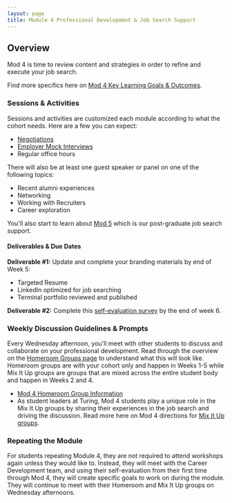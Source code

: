 ```yaml
---
layout: page
title: Module 4 Professional Development & Job Search Support
---
```


## Overview
Mod 4 is time to review content and strategies in order to refine and execute your job search. 

Find more specifics here on [Mod 4 Key Learning Goals & Outcomes](/module_four/mod4_learning_goals).

### Sessions & Activities
Sessions and activities are customized each module according to what the cohort needs. Here are a few you can expect:

* [Negotiations](/module_four/negotiations)
* [Employer Mock Interviews](/module_four/mod4_mock_interviews)
* Regular office hours

There will also be at least one guest speaker or panel on one of the following topics:
* Recent alumni experiences
* Networking
* Working with Recruiters
* Career exploration

You'll also start to learn about [Mod 5](/module-5/index) which is our post-graduate job search support. 

#### Deliverables & Due Dates
**Deliverable #1:** Update and complete your branding materials by end of Week 5:

* Targeted Resume
* LinkedIn optimized for job searching
* Terminal portfolio reviewed and published

**Deliverable #2:** Complete this [self-evaluation survey](https://airtable.com/shrsS9pDedt4Jvnkd) by the end of week 6. 

### Weekly Discussion Guidelines & Prompts
Every Wednesday afternoon, you'll meet with other students to discuss and collaborate on your professional development. Read through the overview on the [Homeroom Groups page](/student_discussion_groups/index) to understand what this will look like. Homeroom groups are with your cohort only and happen in Weeks 1-5 while Mix It Up groups are groups that are mixed across the entire student body and happen in Weeks 2 and 4.

* [Mod 4 Homeroom Group Information](/student_discussion_groups/mod4_homeroom_discussion_prompts)
* As student leaders at Turing, Mod 4 students play a unique role in the Mix It Up groups by sharing their experiences in the job search and driving the discussion. Read more here on Mod 4 directions for [Mix It Up groups](/mixed_groups/mixed_mod4_directions).

### Repeating the Module
For students repeating Module 4, they are not required to attend workshops again unless they would like to. Instead, they will meet with the Career Development team, and using their self-evaluation from their first time through Mod 4, they will create specific goals to work on during the module. They will continue to meet with their Homeroom and Mix It Up groups on Wednesday afternoons. 

